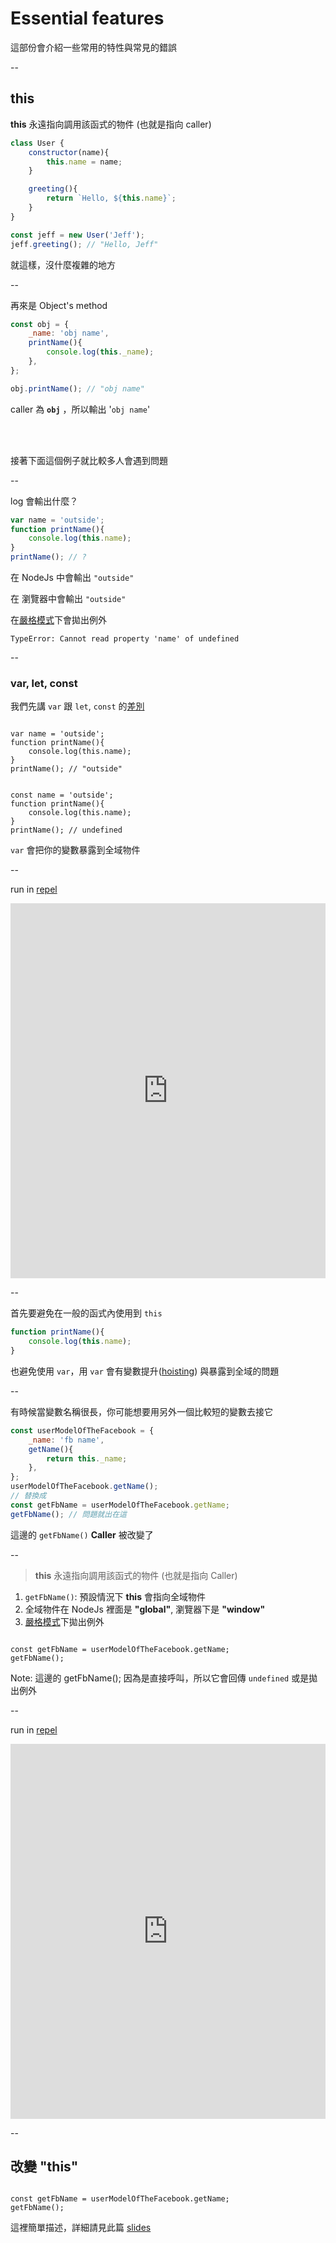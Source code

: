 # Essential features
這部份會介紹一些常用的特性與常見的錯誤

--

## this
**this** 永遠指向調用該函式的物件 (也就是指向 caller)
```js
class User {
    constructor(name){
        this.name = name;
    }

    greeting(){
        return `Hello, ${this.name}`;
    }
}

const jeff = new User('Jeff');
jeff.greeting(); // "Hello, Jeff"
```
就這樣，沒什麼複雜的地方

--

再來是 Object's method
```js
const obj = {
    _name: 'obj name',
    printName(){
        console.log(this._name);
    },
};

obj.printName(); // "obj name"
```

caller 為 **`obj`** ，所以輸出 '`obj name`'
<!-- .element: class="fragment" data-fragment-index="1" -->
<br/>
<br/>

接著下面這個例子就比較多人會遇到問題
<!-- .element: class="fragment" data-fragment-index="2" -->

--

log 會輸出什麼？
```js
var name = 'outside';
function printName(){
    console.log(this.name);
}
printName(); // ?
```

在 NodeJs 中會輸出 `"outside"`
<!-- .element: class="fragment" data-fragment-index="1" -->
在 瀏覽器中會輸出 `"outside"`
<!-- .element: class="fragment" data-fragment-index="2" -->
在[嚴格模式](#/appendix_strict)下會拋出例外  
<!-- .element: class="fragment" data-fragment-index="3" -->
`TypeError: Cannot read property 'name' of undefined`
<!-- .element: class="fragment error" data-fragment-index="3" -->

--

### var, let, const

我們先講 `var` 跟 `let`, `const` 的[差別](#/appendix_declare)
<pre><code class="hljs javascript" data-line-numbers="1,5" data-trim>
var name = 'outside';
function printName(){
    console.log(this.name);
}
printName(); // "outside"
</code></pre>

<pre><code class="hljs javascript" data-line-numbers="1,5" data-trim>
const name = 'outside';
function printName(){
    console.log(this.name);
}
printName(); // undefined
</code></pre>

`var` 會把你的變數暴露到全域物件

--

run in [repel](https://repl.it/repls/WatchfulPeskyTree)
<iframe height="600px" width="100%" src="https://repl.it/repls/WatchfulPeskyTree?lite=true" scrolling="no" frameborder="no" allowtransparency="true" allowfullscreen="true" sandbox="allow-forms allow-pointer-lock allow-popups allow-same-origin allow-scripts allow-modals">

```js
var name = 'outside';
console.log(global.name);

const name2 = 'outside2';
console.log(global.name2);
```

</iframe>

--

首先要避免在一般的函式內使用到 `this`
```js
function printName(){
    console.log(this.name);
}
```

也避免使用 `var`，用 `var` 會有變數提升([hoisting](https://developer.mozilla.org/zh-TW/docs/Glossary/Hoisting)) 與暴露到全域的問題

--

有時候當變數名稱很長，你可能想要用另外一個比較短的變數去接它
```js
const userModelOfTheFacebook = {
    _name: 'fb name',
    getName(){
        return this._name;
    },
};
userModelOfTheFacebook.getName();
// 替換成
const getFbName = userModelOfTheFacebook.getName;
getFbName(); // 問題就出在這
```

這邊的 `getFbName()` **Caller** 被改變了

--

> **this** 永遠指向調用該函式的物件 (也就是指向 Caller)

1. `getFbName()`: 預設情況下 **this** 會指向全域物件
2. 全域物件在 NodeJs 裡面是 **"global"**, 瀏覽器下是 **"window"**
3. [嚴格模式](#/appendix_strict)下拋出例外

<pre><code class="hljs javascript" data-line-numbers="2" data-trim>
const getFbName = userModelOfTheFacebook.getName;
getFbName();
</code></pre>

Note:
這邊的 getFbName(); 因為是直接呼叫，所以它會回傳 `undefined` 或是拋出例外

--

run in [repel](https://repl.it/repls/HeartfeltHospitableHypercard)
<iframe height="600px" width="100%" src="https://repl.it/repls/HeartfeltHospitableHypercard?lite=true" scrolling="no" frameborder="no" allowtransparency="true" allowfullscreen="true" sandbox="allow-forms allow-pointer-lock allow-popups allow-same-origin allow-scripts allow-modals">

```js
console.log(`global === this? ${global === this}`); // true

var name = 'outside';
function printNameStrictMode(){
  'use strict'
  console.log(this.name);
}
printNameStrictMode();
```
</iframe>

--

## 改變 "this"

<pre><code class="hljs javascript" data-line-numbers="2" data-trim>
const getFbName = userModelOfTheFacebook.getName;
getFbName();
</code></pre>
這裡簡單描述，詳細請見此篇 [slides](https://slides.com/mangogan/js_this)